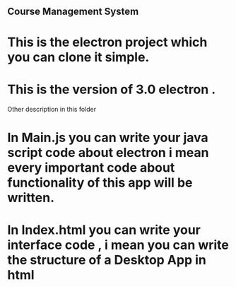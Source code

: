 <h2> Course Management System</h2>
  
# This is the electron project which you can clone it simple.
# This is the version of 3.0 electron .


Other description in this folder

# In Main.js you can write your java script code about electron i mean every important code about functionality of this app will be written.
# In Index.html you can write your interface code , i mean you can write the structure of a Desktop App in html



